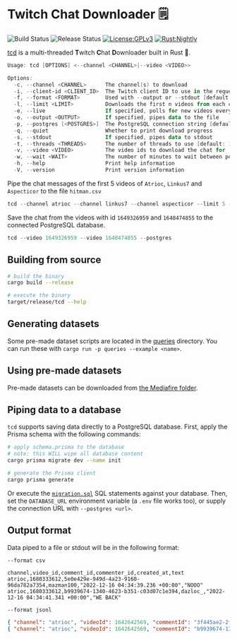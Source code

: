 # Twitch Chat Downloader 🗒️

![Build Status](https://github.com/matteopolak/tcd/actions/workflows/build.yml/badge.svg)
![Release Status](https://github.com/matteopolak/tcd/actions/workflows/release.yml/badge.svg)
[![License:GPLv3](https://img.shields.io/badge/license-GPL--3.0-yellow.svg)](https://opensource.org/licenses/GPL-3.0)
[![Rust:Nightly](https://img.shields.io/badge/rust-nightly-blue.svg)](https://www.rust-lang.org/tools/install)

[tcd](https://github.com/matteopolak/tcd) is a multi-threaded **T**witch **C**hat **D**ownloader built in Rust 🦀.

```powershell
Usage: tcd [OPTIONS] <--channel <CHANNEL>|--video <VIDEO>>

Options:
  -c, --channel <CHANNEL>      The channel(s) to download
  -i, --client-id <CLIENT_ID>  The Twitch client ID to use in the request headers
  -f, --format <FORMAT>        Used with --output or --stdout [default: csv] [possible values: csv, jsonl]
  -l, --limit <LIMIT>          Downloads the first n videos from each channel
  -e, --live                   If specified, polls for new videos every `poll` seconds
  -o, --output <OUTPUT>        If specified, pipes data to the file
  -p, --postgres [<POSTGRES>]  The PostgreSQL connection string [default: DATABASE_URL env]
  -q, --quiet                  Whether to print download progress
  -s, --stdout                 If specified, pipes data to stdout
  -t, --threads <THREADS>      The number of threads to use [default: 10]
  -v, --video <VIDEO>          The video ids to download the chat for
  -w, --wait <WAIT>            The number of minutes to wait between polls (`live` only) [default: 30]
  -h, --help                   Print help information
  -V, --version                Print version information
```

Pipe the chat messages of the first 5 videos of `Atrioc`, `Linkus7` and `Aspecticor` to the file `hitman.csv`

```powershell
tcd --channel atrioc --channel linkus7 --channel aspecticor --limit 5 --output hitman.csv
```

Save the chat from the videos with id `1649326959` and `1648474855` to the connected PostgreSQL database.

```powershell
tcd --video 1649326959 --video 1648474855 --postgres
```

## Building from source

```bash
# build the binary
cargo build --release

# execute the binary
target/release/tcd --help
```

## Generating datasets

Some pre-made dataset scripts are located in the [queries](./queries) directory.
You can run these with `cargo run -p queries --example <name>`.

## Using pre-made datasets

Pre-made datasets can be downloaded from [the Mediafire folder](https://www.mediafire.com/folder/agnhlbxz0q5zw/datasets).

## Piping data to a database

`tcd` supports saving data directly to a PostgreSQL database.
First, apply the Prisma schema with the following commands:

```bash
# apply schema.prisma to the database
# note: this WILL wipe all database content
cargo prisma migrate dev --name init

# generate the Prisma client
cargo prisma generate
```

Or execute the [`migration.sql`](./scripts/migration.sql) SQL statements against your database.
Then, set the `DATABASE_URL` environment variable (a `.env` file works too), or supply the connection URL with `--postgres <url>`.

## Output format

Data piped to a file or stdout will be in the following format:

`--format csv`

```csv
channel,video_id,comment_id,commenter_id,created_at,text
atrioc,1680333612,5e0e429e-949d-4a23-9160-96da782a7354,mazman100,"2022-12-16 04:34:39.236 +00:00","NOOO"
atrioc,1680333612,b9939674-1340-4623-b351-c03d07c1e394,dazloc_,"2022-12-16 04:34:41.341 +00:00","WE BACK"
```

`--format jsonl`

```json
{ "channel": "atrioc", "videoId": 1642642569, "commentId": "3f445ae2-2f6e-4256-b367-df8132454786", "commenter": "mazman100", "createdAt": "2022-11-03 21:25:22.754 +00:00", "text": "NOOO" }
{ "channel": "atrioc", "videoId": 1642642569, "commentId": "b9939674-1340-4623-b351-c03d07c1e394", "commenter": "dazloc_", "createdAt": "2022-12-16 04:34:41.341 +00:00", "text": "WE BACK" }
```
